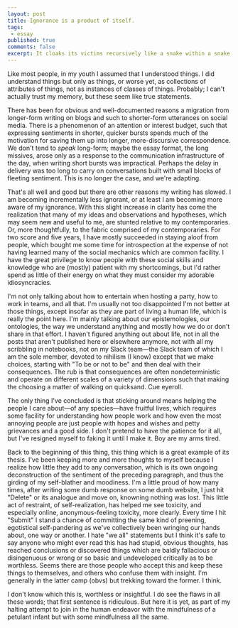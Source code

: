 ```yaml
---
layout: post
title: Ignorance is a product of itself. 
tags:
 - essay
published: true
comments: false
excerpt: It cloaks its victims recursively like a snake within a snake. It's ignorance all the way down.
---
```

<!-- Ignorance is a product of itself. It cloaks its victims recursively like a snake within a snake. It's ignorance all the way down. -->

Like most people, in my youth I assumed that I understood things. I did understand things but only as things, or worse yet, as collections of attributes of things, not as instances of classes of things. Probably; I can't actually trust my memory, but these seem like true statements.

There has been for obvious and well-documented reasons a migration from longer-form writing on blogs and such to shorter-form utterances on social media. There is a phenomenon of an attention or interest budget, such that expressing sentiments in shorter, quicker bursts spends much of the motivation for saving them up into longer, more-discursive correspondence. We don't tend to _speak_ long-form; maybe the essay format, the long missives, arose only as a response to the communication infrastructure of the day, when writing short bursts was impractical. Perhaps the delay in delivery was too long to carry on conversations built with small blocks of fleeting sentiment. This is no longer the case, and we're adapting.

That's all well and good but there are other reasons my writing has slowed. I am becoming incrementally less ignorant, or at least I am becoming more aware of my ignorance. With this slight increase in clarity has come the realization that many of my ideas and observations and hypotheses, which may seem new and useful to me, are stunted relative to my contemporaries. Or, more thoughtfully, to the fabric comprised of my contemporaries. For two score and five years, I have mostly succeeded in staying aloof from people, which bought me some time for introspection at the expense of not having learned many of the social mechanics which are common facility. I have the great privilege to know people with these social skills and knowledge who are (mostly) patient with my shortcomings, but I'd rather spend as little of their energy on what they must consider my adorable idiosyncracies.

I'm not only talking about how to entertain when hosting a party, how to work in teams, and all that. I'm usually not too disappointed I'm not better at those things, except insofar as they are part of living a human life, which is really the point here. I'm mainly talking about our epistemologies, our ontologies, the way we understand anything and mostly how we do or don't share in that effort. I haven't figured anything out about life, not in all the posts that aren't published here or elsewhere anymore, not with all my scribbling in notebooks, not on my Slack team&mdash;the Slack team of which I am the sole member, devoted to nihilism (I know) except that we make choices, starting with "To be or not to be" and then deal with their consequences. The rub is that consequences are often nondeterministic and operate on different scales of a variety of dimensions such that making the choosing a matter of walking on quicksand. Cue eyeroll.

The only thing I've concluded is that sticking around means helping the people I care about&mdash;of any species&mdash;have fruitful lives, which requires some facility for understanding how people work and how even the most annoying people are just people with hopes and wishes and petty grievances and a good side. I don't pretend to have the patience for it all, but I've resigned myself to faking it until I make it. Boy are my arms tired.

Back to the beginning of this thing, this thing which is a great example of its thesis. I've been keeping more and more thoughts to myself because I realize how little they add to any conversation, which is its own ongoing deconstruction of the sentiment of the preceding paragraph, and thus the girding of my self-blather and moodiness. I'm a little proud of how many times, after writing some dumb response on some dumb website, I just hit "Delete" or its analogue and move on, knowning nothing was lost. This little act of restraint, of self-realization, has helped me see toxicity, and especially online, anonymous-feeling toxicity, more clearly. Every time I hit "Submit" I stand a chance of committing the same kind of preening, egotistical self-pandering as we've collectively been wringing our hands about, one way or another. I hate "we all" statements but I think it's safe to say anyone who might ever read this has had stupid, obvious thoughts, has reached conclusions or discovered things which are baldly fallacious or disingenuous or wrong or so basic and undeveloped critically as to be worthless. Seems there are those people who accept this and keep these things to themselves, and others who confuse them with insight. I'm generally in the latter camp (obvs) but trekking toward the former. I think.

I don't know which this is, worthless or insightful. I do see the flaws in all these words; that first sentence is ridiculous. But here it is yet, as part of my halting attempt to join in the human endeavor with the mindfulness of a petulant infant but with some mindfulness all the same.
